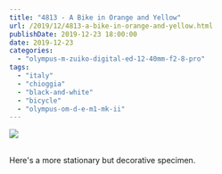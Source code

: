 ```yaml
---
title: "4813 - A Bike in Orange and Yellow"
url: /2019/12/4813-a-bike-in-orange-and-yellow.html
publishDate: 2019-12-23 18:00:00
date: 2019-12-23
categories: 
  - "olympus-m-zuiko-digital-ed-12-40mm-f2-8-pro"
tags: 
  - "italy"
  - "chioggia"
  - "black-and-white"
  - "bicycle"
  - "olympus-om-d-e-m1-mk-ii"
---
```

<div class="container">
<div class="center"><a target="_blank" href="https://d25zfm9zpd7gm5.cloudfront.net/1200x1200/2018/20180510_182342_lr.jpg"><img class="webfeedsFeaturedVisual" src="https://d25zfm9zpd7gm5.cloudfront.net/0600x0600/2018/20180510_182342_lr.jpg" /></a></div>
</div>
<br />

Here's a more stationary but decorative specimen.